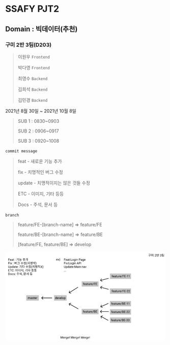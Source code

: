 # SSAFY PJT2

## Domain : 빅데이터(추천)

### 구미 2반 3팀(D203)

> 이원우 `Frontend`
>
> 박다영 `Frontend`
>
> 최영수 `Backend`
>
> 김희석 `Backend`
>
> 김민경 `Backend`



2021년 8월 30일 ~ 2021년 10월 8일

> SUB 1 : 0830~0903
>
> SUB 2 : 0906~0917
>
> SUB 3 : 0920~1008



`commit message`

> feat - 새로운 기능 추가
>
> fix - 치명적인 버그 수정
>
> update - 치명적이지는 않은 것들 수정
>
> ETC - 이미지, 기타 등등
>
> Docs - 주석, 문서 등



`branch`

> feature/FE-[branch-name] => feature/FE
>
> feature/BE-[branch-name] => feature/BE
>
> [feature/FE, feature/BE] => develop



![image-20210909120757223](README.assets/image-20210909120757223.png)
